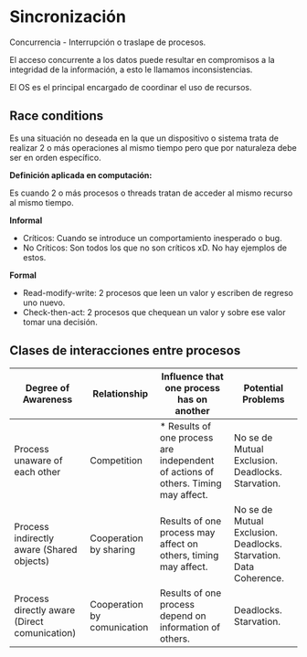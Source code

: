 # Sincronización

Concurrencia - Interrupción o traslape de procesos.

El acceso concurrente a los datos puede resultar en compromisos a la integridad
de la información, a esto le llamamos inconsistencias.

El OS es el principal encargado de coordinar el uso de recursos.

## Race conditions

Es una situación no deseada en la que un dispositivo o sistema trata de realizar
2 o más operaciones al mismo tiempo pero que por naturaleza debe ser en orden
específico.

**Definición aplicada en computación:**

Es cuando 2 o más procesos o threads tratan de acceder al mismo recurso al mismo
tiempo.

**Informal**

- Críticos: Cuando se introduce un comportamiento inesperado o bug.
- No Críticos: Son todos los que no son críticos xD. No hay ejemplos de estos.

**Formal**

- Read-modify-write: 2 procesos que leen un valor y escriben de regreso uno
  nuevo.
- Check-then-act: 2 procesos que chequean un valor y sobre ese valor tomar una
  decisión.

## Clases de interacciones entre procesos

| Degree of Awareness                          | Relationship                | Influence that one process has on another                                          | Potential Problems                                                |
| -------------------------------------------- | --------------------------- | ---------------------------------------------------------------------------------- | ----------------------------------------------------------------- |
| Process unaware of each other                | Competition                 | \* Results of one process are independent of actions of others. Timing may affect. | No se de Mutual Exclusion. Deadlocks. Starvation.                 |
| Process indirectly aware (Shared objects)    | Cooperation by sharing      | Results of one process may affect on others, timing may affect.                    | No se de Mutual Exclusion. Deadlocks. Starvation. Data Coherence. |
| Process directly aware (Direct comunication) | Cooperation by comunication | Results of one process depend on information of others.                            | Deadlocks. Starvation.                                            |
